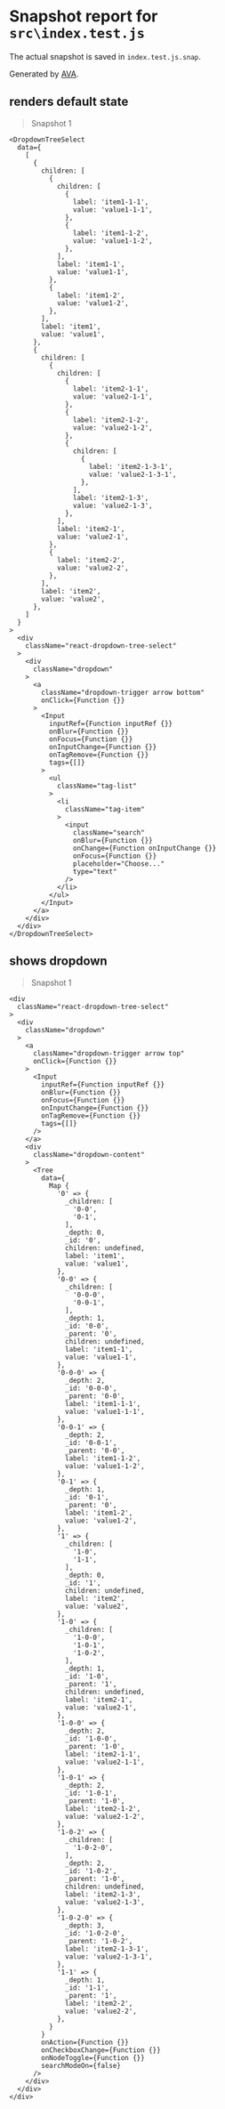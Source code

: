 # Snapshot report for `src\index.test.js`

The actual snapshot is saved in `index.test.js.snap`.

Generated by [AVA](https://ava.li).

## renders default state

> Snapshot 1

    <DropdownTreeSelect
      data={
        [
          {
            children: [
              {
                children: [
                  {
                    label: 'item1-1-1',
                    value: 'value1-1-1',
                  },
                  {
                    label: 'item1-1-2',
                    value: 'value1-1-2',
                  },
                ],
                label: 'item1-1',
                value: 'value1-1',
              },
              {
                label: 'item1-2',
                value: 'value1-2',
              },
            ],
            label: 'item1',
            value: 'value1',
          },
          {
            children: [
              {
                children: [
                  {
                    label: 'item2-1-1',
                    value: 'value2-1-1',
                  },
                  {
                    label: 'item2-1-2',
                    value: 'value2-1-2',
                  },
                  {
                    children: [
                      {
                        label: 'item2-1-3-1',
                        value: 'value2-1-3-1',
                      },
                    ],
                    label: 'item2-1-3',
                    value: 'value2-1-3',
                  },
                ],
                label: 'item2-1',
                value: 'value2-1',
              },
              {
                label: 'item2-2',
                value: 'value2-2',
              },
            ],
            label: 'item2',
            value: 'value2',
          },
        ]
      }
    >
      <div
        className="react-dropdown-tree-select"
      >
        <div
          className="dropdown"
        >
          <a
            className="dropdown-trigger arrow bottom"
            onClick={Function {}}
          >
            <Input
              inputRef={Function inputRef {}}
              onBlur={Function {}}
              onFocus={Function {}}
              onInputChange={Function {}}
              onTagRemove={Function {}}
              tags={[]}
            >
              <ul
                className="tag-list"
              >
                <li
                  className="tag-item"
                >
                  <input
                    className="search"
                    onBlur={Function {}}
                    onChange={Function onInputChange {}}
                    onFocus={Function {}}
                    placeholder="Choose..."
                    type="text"
                  />
                </li>
              </ul>
            </Input>
          </a>
        </div>
      </div>
    </DropdownTreeSelect>

## shows dropdown

> Snapshot 1

    <div
      className="react-dropdown-tree-select"
    >
      <div
        className="dropdown"
      >
        <a
          className="dropdown-trigger arrow top"
          onClick={Function {}}
        >
          <Input
            inputRef={Function inputRef {}}
            onBlur={Function {}}
            onFocus={Function {}}
            onInputChange={Function {}}
            onTagRemove={Function {}}
            tags={[]}
          />
        </a>
        <div
          className="dropdown-content"
        >
          <Tree
            data={
              Map {
                '0' => {
                  _children: [
                    '0-0',
                    '0-1',
                  ],
                  _depth: 0,
                  _id: '0',
                  children: undefined,
                  label: 'item1',
                  value: 'value1',
                },
                '0-0' => {
                  _children: [
                    '0-0-0',
                    '0-0-1',
                  ],
                  _depth: 1,
                  _id: '0-0',
                  _parent: '0',
                  children: undefined,
                  label: 'item1-1',
                  value: 'value1-1',
                },
                '0-0-0' => {
                  _depth: 2,
                  _id: '0-0-0',
                  _parent: '0-0',
                  label: 'item1-1-1',
                  value: 'value1-1-1',
                },
                '0-0-1' => {
                  _depth: 2,
                  _id: '0-0-1',
                  _parent: '0-0',
                  label: 'item1-1-2',
                  value: 'value1-1-2',
                },
                '0-1' => {
                  _depth: 1,
                  _id: '0-1',
                  _parent: '0',
                  label: 'item1-2',
                  value: 'value1-2',
                },
                '1' => {
                  _children: [
                    '1-0',
                    '1-1',
                  ],
                  _depth: 0,
                  _id: '1',
                  children: undefined,
                  label: 'item2',
                  value: 'value2',
                },
                '1-0' => {
                  _children: [
                    '1-0-0',
                    '1-0-1',
                    '1-0-2',
                  ],
                  _depth: 1,
                  _id: '1-0',
                  _parent: '1',
                  children: undefined,
                  label: 'item2-1',
                  value: 'value2-1',
                },
                '1-0-0' => {
                  _depth: 2,
                  _id: '1-0-0',
                  _parent: '1-0',
                  label: 'item2-1-1',
                  value: 'value2-1-1',
                },
                '1-0-1' => {
                  _depth: 2,
                  _id: '1-0-1',
                  _parent: '1-0',
                  label: 'item2-1-2',
                  value: 'value2-1-2',
                },
                '1-0-2' => {
                  _children: [
                    '1-0-2-0',
                  ],
                  _depth: 2,
                  _id: '1-0-2',
                  _parent: '1-0',
                  children: undefined,
                  label: 'item2-1-3',
                  value: 'value2-1-3',
                },
                '1-0-2-0' => {
                  _depth: 3,
                  _id: '1-0-2-0',
                  _parent: '1-0-2',
                  label: 'item2-1-3-1',
                  value: 'value2-1-3-1',
                },
                '1-1' => {
                  _depth: 1,
                  _id: '1-1',
                  _parent: '1',
                  label: 'item2-2',
                  value: 'value2-2',
                },
              }
            }
            onAction={Function {}}
            onCheckboxChange={Function {}}
            onNodeToggle={Function {}}
            searchModeOn={false}
          />
        </div>
      </div>
    </div>
